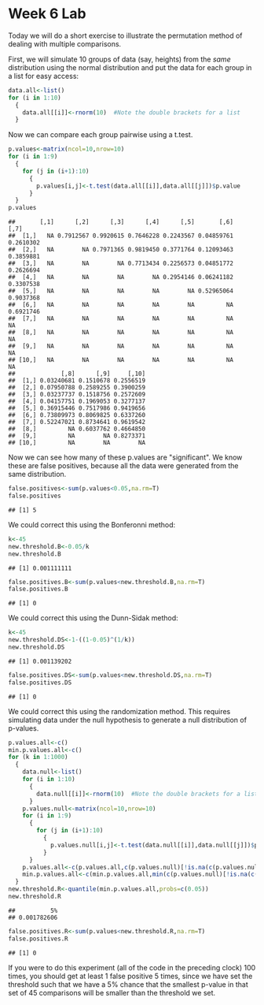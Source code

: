 Week 6 Lab
=============
  
Today we will do a short exercise to illustrate the permutation method of dealing with multiple comparisons.

First, we will simulate 10 groups of data (say, heights) from the *same* distribution using the normal distribution and put the data for each group in a list for easy access:


```r
data.all<-list()
for (i in 1:10)
  {
    data.all[[i]]<-rnorm(10)  #Note the double brackets for a list
  }
```

Now we can compare each group pairwise using a t.test.


```r
p.values<-matrix(ncol=10,nrow=10)
for (i in 1:9)
  {
    for (j in (i+1):10)
      {
        p.values[i,j]<-t.test(data.all[[i]],data.all[[j]])$p.value 
      }
  }
p.values
```

```
##       [,1]      [,2]      [,3]      [,4]      [,5]       [,6]      [,7]
##  [1,]   NA 0.7912567 0.9920615 0.7646228 0.2243567 0.04859761 0.2610302
##  [2,]   NA        NA 0.7971365 0.9819450 0.3771764 0.12093463 0.3859881
##  [3,]   NA        NA        NA 0.7713434 0.2256573 0.04851772 0.2626694
##  [4,]   NA        NA        NA        NA 0.2954146 0.06241182 0.3307538
##  [5,]   NA        NA        NA        NA        NA 0.52965064 0.9037368
##  [6,]   NA        NA        NA        NA        NA         NA 0.6921746
##  [7,]   NA        NA        NA        NA        NA         NA        NA
##  [8,]   NA        NA        NA        NA        NA         NA        NA
##  [9,]   NA        NA        NA        NA        NA         NA        NA
## [10,]   NA        NA        NA        NA        NA         NA        NA
##             [,8]      [,9]     [,10]
##  [1,] 0.03240681 0.1510678 0.2556519
##  [2,] 0.07950788 0.2589255 0.3900259
##  [3,] 0.03237737 0.1518756 0.2572609
##  [4,] 0.04157751 0.1969053 0.3277137
##  [5,] 0.36915446 0.7517986 0.9419656
##  [6,] 0.73809973 0.8069825 0.6337260
##  [7,] 0.52247021 0.8734641 0.9619542
##  [8,]         NA 0.6037762 0.4664850
##  [9,]         NA        NA 0.8273371
## [10,]         NA        NA        NA
```

Now we can see how many of these p.values are "significant". We know these are false positives, because all the data were generated from the same distribution.


```r
false.positives<-sum(p.values<0.05,na.rm=T)
false.positives
```

```
## [1] 5
```

We could correct this using the Bonferonni method:


```r
k<-45
new.threshold.B<-0.05/k
new.threshold.B
```

```
## [1] 0.001111111
```

```r
false.positives.B<-sum(p.values<new.threshold.B,na.rm=T)
false.positives.B
```

```
## [1] 0
```

We could correct this using the Dunn-Sidak method:


```r
k<-45
new.threshold.DS<-1-((1-0.05)^(1/k))
new.threshold.DS
```

```
## [1] 0.001139202
```

```r
false.positives.DS<-sum(p.values<new.threshold.DS,na.rm=T)
false.positives.DS
```

```
## [1] 0
```

We could correct this using the randomization method. This requires simulating data under the null hypothesis to generate a null distribution of p-values.



```r
p.values.all<-c()
min.p.values.all<-c()
for (k in 1:1000)
  {
    data.null<-list()
    for (i in 1:10)
      {
        data.null[[i]]<-rnorm(10)  #Note the double brackets for a list
      }
    p.values.null<-matrix(ncol=10,nrow=10)
    for (i in 1:9)
      {
        for (j in (i+1):10)
          {
            p.values.null[i,j]<-t.test(data.null[[i]],data.null[[j]])$p.value 
          }
      }
    p.values.all<-c(p.values.all,c(p.values.null)[!is.na(c(p.values.null))])
    min.p.values.all<-c(min.p.values.all,min(c(p.values.null)[!is.na(c(p.values.null))]))
  }
new.threshold.R<-quantile(min.p.values.all,probs=c(0.05))
new.threshold.R
```

```
##          5% 
## 0.001782606
```

```r
false.positives.R<-sum(p.values<new.threshold.R,na.rm=T)
false.positives.R
```

```
## [1] 0
```

If you were to do this experiment (all of the code in the preceding clock) 100 times, you should get at least 1 false positive 5 times, since we have set the threshold such that we have a 5% chance that the smallest p-value in that set of 45 comparisons will be smaller than the threshold we set.
